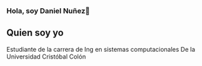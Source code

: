 ### Hola, soy Daniel Nuñez👋
## Quien soy yo
Estudiante de la carrera de Ing en sistemas computacionales 
De la Universidad Cristóbal Colón


